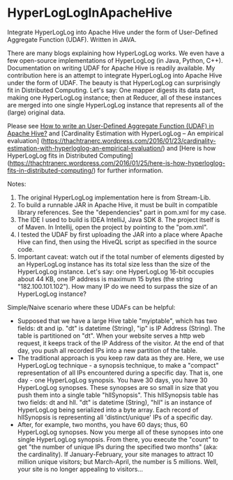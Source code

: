 # HyperLogLogInApacheHive
Integrate HyperLogLog into Apache Hive under the form of User-Defined Aggregate Function (UDAF). Written in JAVA.

There are many blogs explaining how HyperLogLog works. We even have a few open-source implementations of HyperLogLog (in Java, Python, C++). Documentation on writing UDAF for Apache Hive is readily available. My contribution here is an attempt to integrate HyperLogLog into Apache Hive under the form of UDAF. The beauty is that HyperLogLog can surprisingly fit in Distributed Computing. Let's say: One mapper digests its data part, making one HyperLogLog instance; then at Reducer, all of these instances are merged into one single HyperLogLog instance that represents all of the (large) original data.

Please see [How to write an User-Defined Aggregate Function (UDAF) in Apache Hive?](https://thachtranerc.wordpress.com/2016/01/02/how-to-write-an-user-defined-aggregate-function-udaf-in-apache-hive/) and [Cardinality Estimation with HyperLogLog – An empirical evaluation] (https://thachtranerc.wordpress.com/2016/01/23/cardinality-estimation-with-hyperloglog-an-empirical-evaluation/) and [Here is how HyperLogLog fits in Distributed Computing] (https://thachtranerc.wordpress.com/2016/01/25/here-is-how-hyperloglog-fits-in-distributed-computing/) for further information.

Notes:

1. The original HyperLogLog implementation here is from Stream-Lib.
2. To build a runnable JAR in Apache Hive, it must be built in compatible library references. See the "dependencies" part in pom.xml for my case.
3. The IDE I used to build is IDEA IntelliJ, Java SDK 8. The project itself is of Maven. In Intellij, open the project by pointing to the "pom.xml".
4. I tested the UDAF by first uploading the JAR into a place where Apache Hive can find, then using the HiveQL script as specified in the source code.
5. Important caveat: watch out if the total number of elements digested by an HyperLogLog instance has its total size less than the size of the HyperLogLog instance. Let's say: one HyperLogLog 16-bit occupies about 44 KB, one IP address is maximum 15 bytes (the string "182.100.101.102"). How many IP do we need to surpass the size of an HyperLogLog instance?

Simple/Naive scenario where these UDAFs can be helpful:

* Supposed that we have a large Hive table "myiptable", which has two fields: dt and ip. "dt" is datetime (String), "ip" is IP Address (String). The table is partitioned on "dt". When your website serves a http web request, it keeps track of the IP Address of the visitor. At the end of that day, you push all recorded IPs into a new partition of the table.
* The traditional approach is you keep raw data as they are. Here, we use HyperLogLog technique - a synopsis technique, to make a "compact" representation of all IPs encountered during a specific day. That is, one day - one HyperLogLog synopsis. You have 30 days, you have 30 HyperLogLog synopses. These synopses are so small in size that you push them into a single table "hllSynopsis". This hllSynopsis table has two fields: dt and hll. "dt" is datetime (String), "hll" is an instance of HyperLogLog being serialized into a byte array. Each record of hllSynopsis is representing all 'distinct/unique' IPs of a specific day.
* After, for example, two months, you have 60 days; thus, 60 HyperLogLog synopses. Now you merge all of these synopses into one single HyperLogLog synopsis. From there, you execute the "count" to get "the number of unique IPs during the specified two months" (aka: the cardinality).
If January-February, your site manages to attract 10 million unique visitors; but March-April, the number is 5 millions. Well, your site is no longer appealing to visitors...

